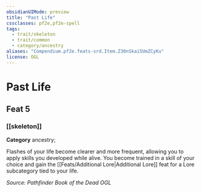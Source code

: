```yaml
---
obsidianUIMode: preview
title: "Past Life"
cssclasses: pf2e,pf2e-spell
tags:
  - trait/skeleton
  - trait/common
  - category/ancestry
aliases: "Compendium.pf2e.feats-srd.Item.Z30nSkai5UmZCyKu"
license: OGL
---
```

# Past Life
## Feat 5
### [[skeleton]]

**Category** ancestry; 




Flashes of your life become clearer and more frequent, allowing you to apply skills you developed while alive. You become trained in a skill of your choice and gain the [[Feats/Additional Lore|Additional Lore]] feat for a Lore subcategory tied to your life.

*Source: Pathfinder Book of the Dead*
*OGL*